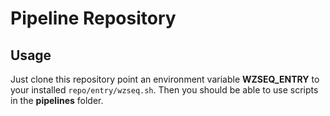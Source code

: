 # Pipeline Repository

## Usage

Just clone this repository point an environment variable __WZSEQ_ENTRY__ to your installed `repo/entry/wzseq.sh`. Then you should be able to use scripts in the __pipelines__ folder.





